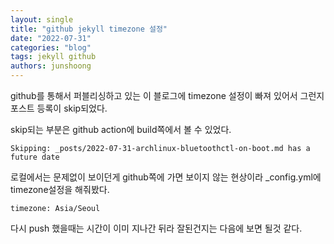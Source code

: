 ```yaml
---
layout: single
title: "github jekyll timezone 설정"
date: "2022-07-31"
categories: "blog"
tags: jekyll github
authors: junshoong
---
```


github를 통해서 퍼블리싱하고 있는 이 블로그에 timezone 설정이 빠져 있어서 그런지 포스트 등록이 skip되었다.

skip되는 부분은 github action에 build쪽에서 볼 수 있었다.
```
Skipping: _posts/2022-07-31-archlinux-bluetoothctl-on-boot.md has a future date
```

로컬에서는 문제없이 보이던게 github쪽에 가면 보이지 않는 현상이라 \_config.yml에 timezone설정을 해줘봤다.

```
timezone: Asia/Seoul
```

다시 push 했을때는 시간이 이미 지나간 뒤라 잘된건지는 다음에 보면 될것 같다.

